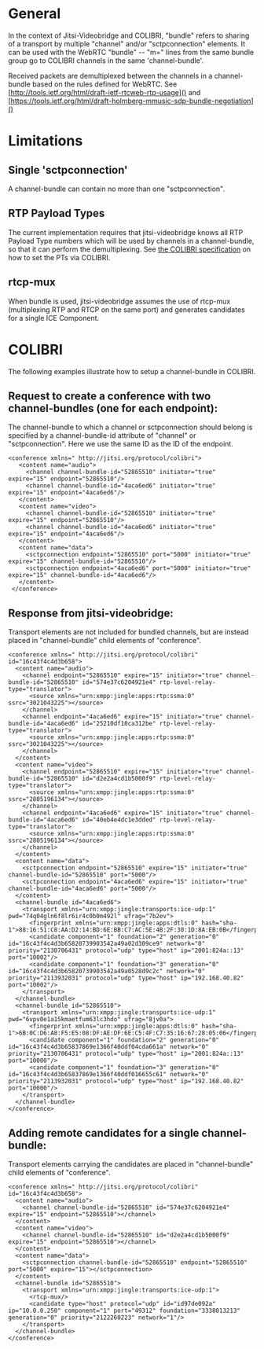 # General
In the context of Jitsi-Videobridge and COLIBRI, "bundle" refers to sharing of
a transport by multiple "channel" and/or "sctpconnection" elements. It can be
used with the WebRTC "bundle" -- "m=" lines from the same bundle group go to
COLIBRI channels in the same 'channel-bundle'.

Received packets are demultiplexed between the channels in a channel-bundle
based on the rules defined for WebRTC. See 
[http://tools.ietf.org/html/draft-ietf-rtcweb-rtp-usage]() and 
[https://tools.ietf.org/html/draft-holmberg-mmusic-sdp-bundle-negotiation]()

# Limitations

## Single 'sctpconnection'
A channel-bundle can contain no more than one "sctpconnection".

## RTP Payload Types
The current implementation requires that
jitsi-videobridge knows all RTP Payload Type numbers which will be used by
channels in a channel-bundle, so that it can perform the demultiplexing. See
[the COLIBRI specification](http://xmpp.org/extensions/xep-0340.html#usecases-update-payload)
on how to set the PTs via COLIBRI.

## rtcp-mux
When bundle is used, jitsi-videobridge assumes the use of rtcp-mux
(multiplexing RTP and RTCP on the same port) and generates candidates for a
single ICE Component.

# COLIBRI
The following examples illustrate how to setup a channel-bundle in COLIBRI.

## Request to create a conference with two channel-bundles (one for each endpoint):
The channel-bundle to which a channel or sctpconnection should belong is
specified by a channel-bundle-id attribute of "channel" or "sctpconnection". Here we use the same ID as the ID of the endpoint.
```
<conference xmlns=" http://jitsi.org/protocol/colibri">
   <content name="audio">
     <channel channel-bundle-id="52865510" initiator="true" expire="15" endpoint="52865510"/>
     <channel channel-bundle-id="4aca6ed6" initiator="true" expire="15" endpoint="4aca6ed6"/>
   </content>
   <content name="video">
     <channel channel-bundle-id="52865510" initiator="true" expire="15" endpoint="52865510"/>
     <channel channel-bundle-id="4aca6ed6" initiator="true" expire="15" endpoint="4aca6ed6"/>
   </content>
   <content name="data">
     <sctpconnection endpoint="52865510" port="5000" initiator="true" expire="15" channel-bundle-id="52865510"/>
     <sctpconnection endpoint="4aca6ed6" port="5000" initiator="true" expire="15" channel-bundle-id="4aca6ed6"/>
   </content>
 </conference>
```

## Response from jitsi-videobridge:
Transport elements are not included for bundled channels, but are instead placed in "channel-bundle" child elements of "conference".

```
<conference xmlns=" http://jitsi.org/protocol/colibri" id="16c43f4c4d3b658">
  <content name="audio">
    <channel endpoint="52865510" expire="15" initiator="true" channel-bundle-id="52865510" id="574e37c6204921e4" rtp-level-relay-type="translator">
      <source xmlns="urn:xmpp:jingle:apps:rtp:ssma:0" ssrc="3021043225"></source>
    </channel>
    <channel endpoint="4aca6ed6" expire="15" initiator="true" channel-bundle-id="4aca6ed6" id="25210df10ca312be" rtp-level-relay-type="translator">
      <source xmlns="urn:xmpp:jingle:apps:rtp:ssma:0" ssrc="3021043225"></source>
    </channel>
  </content>
  <content name="video">
    <channel endpoint="52865510" expire="15" initiator="true" channel-bundle-id="52865510" id="d2e2a4cd1b5000f9" rtp-level-relay-type="translator">
      <source xmlns="urn:xmpp:jingle:apps:rtp:ssma:0" ssrc="2805196134"></source>
    </channel>
    <channel endpoint="4aca6ed6" expire="15" initiator="true" channel-bundle-id="4aca6ed6" id="40eb4e4dc1e3dded" rtp-level-relay-type="translator">
      <source xmlns="urn:xmpp:jingle:apps:rtp:ssma:0" ssrc="2805196134"></source>
    </channel>
  </content>
  <content name="data">
    <sctpconnection endpoint="52865510" expire="15" initiator="true" channel-bundle-id="52865510" port="5000"/>
    <sctpconnection endpoint="4aca6ed6" expire="15" initiator="true" channel-bundle-id="4aca6ed6" port="5000"/>
  </content>
  <channel-bundle id="4aca6ed6">
    <transport xmlns="urn:xmpp:jingle:transports:ice-udp:1" pwd="74q04gln6f8lr6ir4c0b0m492l" ufrag="7b2ev">
      <fingerprint xmlns="urn:xmpp:jingle:apps:dtls:0" hash="sha-1">88:16:51:C8:AA:D2:14:BD:6E:BB:C7:AC:5E:4B:2F:30:1D:8A:EB:0B</fingerprint>
      <candidate component="1" foundation="2" generation="0" id="16c43f4c4d3b65820739903542a49a02d309ce9" network="0" priority="2130706431" protocol="udp" type="host" ip="2001:824a::13" port="10002"/>
      <candidate component="1" foundation="3" generation="0" id="16c43f4c4d3b65820739903542a49a0528d9c2c" network="0" priority="2113932031" protocol="udp" type="host" ip="192.168.40.82" port="10002"/>
    </transport>
  </channel-bundle>
  <channel-bundle id="52865510">
    <transport xmlns="urn:xmpp:jingle:transports:ice-udp:1" pwd="6vpv0e1a15kmaetfum63lc3hdo" ufrag="8jv0a">
      <fingerprint xmlns="urn:xmpp:jingle:apps:dtls:0" hash="sha-1">6B:0C:D6:A8:F5:E5:08:DF:AE:DF:6E:C5:4F:C7:35:16:67:28:05:06</fingerprint>
      <candidate component="1" foundation="2" generation="0" id="16c43f4c4d3b65837869e1366f40ddf04cda661a" network="0" priority="2130706431" protocol="udp" type="host" ip="2001:824a::13" port="10000"/>
      <candidate component="1" foundation="3" generation="0" id="16c43f4c4d3b65837869e1366f40ddf016655c61" network="0" priority="2113932031" protocol="udp" type="host" ip="192.168.40.82" port="10000"/>
    </transport>
  </channel-bundle>
</conference>
```

## Adding remote candidates for a single channel-bundle:
Transport elements carrying the candidates are placed in "channel-bundle" child elements of "conference".
```
<conference xmlns=" http://jitsi.org/protocol/colibri" id="16c43f4c4d3b658">
  <content name="audio">
    <channel channel-bundle-id="52865510" id="574e37c6204921e4" expire="15" endpoint="52865510"></channel>
  </content>
  <content name="video">
    <channel channel-bundle-id="52865510" id="d2e2a4cd1b5000f9" expire="15" endpoint="52865510"></channel>
  </content>
  <content name="data">
    <sctpconnection channel-bundle-id="52865510" endpoint="52865510" port="5000" expire="15"></sctpconnection>
  </content>
  <channel-bundle id="52865510">
    <transport xmlns="urn:xmpp:jingle:transports:ice-udp:1">
      <rtcp-mux/>
      <candidate type="host" protocol="udp" id="id97de092a" ip="10.0.0.250" component="1" port="49312" foundation="3338013213" generation="0" priority="2122260223" network="1"/>
    </transport>
  </channel-bundle>
</conference>
```
